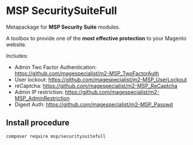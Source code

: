 # MSP SecuritySuiteFull

Metapackage for **MSP Security Suite** modules.

A toolbox to provide one of the **most effective protection** to your Magento website.

Includes:
- Admin Two Factor Authentication: https://github.com/magespecialist/m2-MSP_TwoFactorAuth
- User lockout: https://github.com/magespecialist/m2-MSP_UserLockout
- reCaptcha: https://github.com/magespecialist/m2-MSP_ReCaptcha
- Admin IP restriction: https://github.com/magespecialist/m2-MSP_AdminRestriction
- Digest Auth: https://github.com/magespecialist/m2-MSP_Passwd

## Install procedure

`composer require msp/securitysuitefull`
